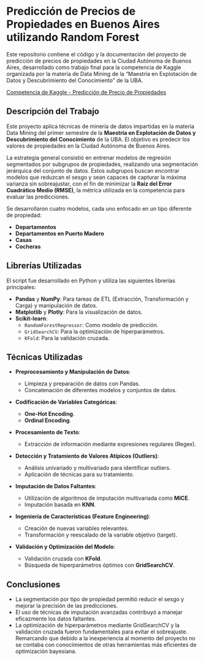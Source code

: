 # Predicción de Precios de Propiedades en Buenos Aires utilizando Random Forest
Este repositorio contiene el código y la documentación del proyecto de predicción de precios de propiedades en la Ciudad Autónoma de Buenos Aires, desarrollado como trabajo final para la competencia de Kaggle organizada por la materia de Data Mining de la “Maestría en Explotación de Datos y Descubrimiento del Conocimiento” de la UBA.

[Competencia de Kaggle - Predicción de Precio de Propiedades](https://www.kaggle.com/competitions/fcen-dm-2024-prediccion-precio-de-propiedades/overview)
## Descripción del Trabajo

Este proyecto aplica técnicas de minería de datos impartidas en la materia Data Mining del primer semestre de la **Maestría en Explotación de Datos y Descubrimiento del Conocimiento** de la UBA. El objetivo es predecir los valores de propiedades en la Ciudad Autónoma de Buenos Aires.

La estrategia general consistió en entrenar modelos de regresión segmentados por subgrupos de propiedades, realizando una segmentación jerárquica del conjunto de datos. Estos subgrupos buscan encontrar modelos que reduzcan el sesgo y sean capaces de capturar la máxima varianza sin sobreajustar, con el fin de minimizar la **Raíz del Error Cuadrático Medio (RMSE)**, la métrica utilizada en la competencia para evaluar las predicciones.

Se desarrollaron cuatro modelos, cada uno enfocado en un tipo diferente de propiedad:

- **Departamentos**
- **Departamentos en Puerto Madero**
- **Casas**
- **Cocheras**
## Librerías Utilizadas

El script fue desarrollado en Python y utiliza las siguientes librerías principales:

- **Pandas** y **NumPy**: Para tareas de ETL (Extracción, Transformación y Carga) y manipulación de datos.
- **Matplotlib** y **Plotly**: Para la visualización de datos.
- **Scikit-learn**:
  - `RandomForestRegressor`: Como modelo de predicción.
  - `GridSearchCV`: Para la optimización de hiperparámetros.
  - `KFold`: Para la validación cruzada.

## Técnicas Utilizadas

- **Preprocesamiento y Manipulación de Datos**:
  - Limpieza y preparación de datos con Pandas.
  - Concatenación de diferentes modelos y conjuntos de datos.

- **Codificación de Variables Categóricas**:
  - **One-Hot Encoding**.
  - **Ordinal Encoding**.

- **Procesamiento de Texto**:
  - Extracción de información mediante expresiones regulares (Regex).

- **Detección y Tratamiento de Valores Atípicos (Outliers)**:
  - Análisis univariado y multivariado para identificar outliers.
  - Aplicación de técnicas para su tratamiento.

- **Imputación de Datos Faltantes**:
  - Utilización de algoritmos de imputación multivariada como **MICE**.
  - Imputación basada en **KNN**.

- **Ingeniería de Características (Feature Engineering)**:
  - Creación de nuevas variables relevantes.
  - Transformación y reescalado de la variable objetivo (target).

- **Validación y Optimización del Modelo**:
  - Validación cruzada con **KFold**.
  - Búsqueda de hiperparámetros óptimos con **GridSearchCV**.



## Conclusiones

- La segmentación por tipo de propiedad permitió reducir el sesgo y mejorar la precisión de las predicciones.
- El uso de técnicas de imputación avanzadas contribuyó a manejar eficazmente los datos faltantes.
- La optimización de hiperparámetros mediante GridSearchCV y la validación cruzada fueron fundamentales para evitar el sobreajuste. Remarcando que debido a la inexperiencia al momento del proyecto no se contaba con conocimientos de otras herramientas más eficientes de optimización bayesiana. 
